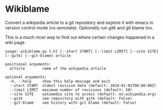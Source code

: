 # Wikiblame

Convert a wikipedia article to a git repository and explore it with emacs in
version control mode (vs-annotate). Optionally run gitk and git blame too.

This is a much nicer way to find out where certain changes happened in a wiki
page.


```
usage: wikiblame.py [-h] [--start START] [--limit LIMIT] [--site SITE] [--gitk] [--git-blame] article

positional arguments:
  article        name of the wikipedia article

optional arguments:
  -h, --help     show this help message and exit
  --start START  oldest revision date (default: 2019-01-01T00:00:00Z)
  --limit LIMIT  maximum number of revisions (default: 50)
  --site SITE    wikimedia site to access (default: en.wikipedia.org)
  --gitk         see repository with gitk (default: False)
  --git-blame    see history with git blame (default: False)
```
